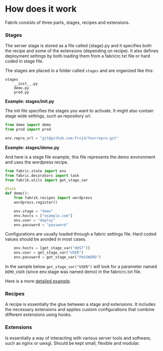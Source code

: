 # How does it work
Fabrik consists of three parts, stages, recipes and extensions.

### Stages
The server stage is stored as a file called {stage}.py and it specifies both the recipe and some of the extensions (depending on recipe). It also defines deployment settings by both loading them from a fabricrc.txt file or hard coded in stage file.

The stages are placed in a folder called `stages` and are organized like this:

```
stages
    __init__.py
    demo.py
    prod.py
```

**Example: stages/__init__.py**

The init file specifies the stages you want to activate. It might also contain stage wide settings, such as repository url.

```python
from demo import demo
from prod import prod

env.repro_url = "git@github.com:Frojd/Yourrepro.git"
```

**Example: stages/demo.py**

And here is a stage file example, this file represents the demo environment and uses the wordpress recipe.

```python
from fabric.state import env
from fabric.decorators import task
from fabrik.utils import get_stage_var

@task
def demo():
    from fabrik.recipes import wordpress
    wordpress.register()

    env.stage = "demo"
    env.hosts = ["example.com"]
    env.user = "deploy"
    env.password = "password"
```

Configurations are usually loaded through a fabric settings file. Hard coded values should be avoided in most cases.

```python
    env.hosts = [get_stage_var("HOST")]
    env.user = get_stage_var("USER")
    env.password = get_stage_var("PASSWORD")
```

In the sample below `get_stage_var("USER")` will look for a parameter named `DEMO_USER` (since env.stage was named demo) in the fabricrc.txt file.

Here is a more [detailed example](https://github.com/Frojd/Fabrik/blob/develop/examples/django/fabricrc.template.txt).

### Recipes
A recipe is essentially the glue between a stage and extensions. It includes the necessary extensions and applies custom configurations that combine different extensions using hooks.

### Extensions
Is essentially a way of interacting with various server tools and software, such as nginx or uwsgi. Should be kept small, flexible and modular.
